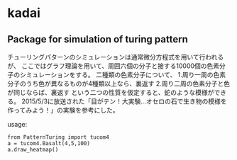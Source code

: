 # kadai

## Package for simulation of turing pattern

チューリングパターンのシミュレーションは通常微分方程式を用いて行われるが、
ここではグラフ理論を用いて、周囲六個の分子と接する10000個の色素分子のシミュレーションをする。
二種類の色素分子について、
1.周り一周の色素分子のうち色が異なるものが4種類以上なら、裏返す
2.周り二周の色素分子と色が同じならば、裏返す
という二つの性質を仮定すると、蛇のような模様ができる。
2015/5/3に放送された「目がテン！大実験…オセロの石で生き物の模様を作ってみよう！」の実験を参考にした。

usage:
```{python}
from PatternTuring import tucom4
a = tucom4.Basalt(4,5,100)
a.draw_heatmap() 
```

